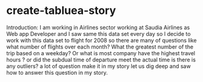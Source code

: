 # create-tabluea-story
Introduction:  I am working in Airlines sector working at Saudia Airlines as Web app Developer and I saw same this data set every day so I decide to work with this data set to flight for 2008 so there are many of questions like what number of flights over each month? What the greatest number of the trip based on a weekday? Or what is most company have the highest travel hours ? or did the subdual time of departure meet the actual time is there is any outliers? a lot of question make it in my story let us dig deep and saw how to answer this question in my story.
